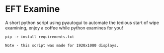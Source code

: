 # EFT Examine
A short python script using pyautogui to automate the tedious start of wipe examining, enjoy a coffee while python examines for you! 

```pip -r install requirements.txt```

```Note - this script was made for 1920x1080 displays.```
